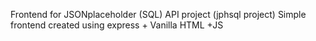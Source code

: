 Frontend for JSONplaceholder (SQL) API project
(jphsql project)
Simple frontend created using express + Vanilla HTML +JS